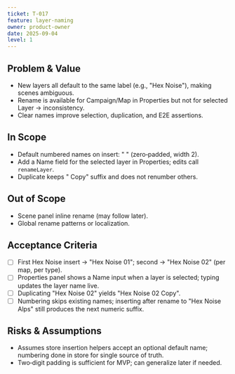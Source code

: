 ```yaml
---
ticket: T-017
feature: layer-naming
owner: product-owner
date: 2025-09-04
level: 1
---
```


## Problem & Value

- New layers all default to the same label (e.g., "Hex Noise"), making scenes ambiguous.
- Rename is available for Campaign/Map in Properties but not for selected Layer → inconsistency.
- Clear names improve selection, duplication, and E2E assertions.

## In Scope

- Default numbered names on insert: "<Layer Title> <nn>" (zero‑padded, width 2).
- Add a Name field for the selected layer in Properties; edits call `renameLayer`.
- Duplicate keeps " Copy" suffix and does not renumber others.

## Out of Scope

- Scene panel inline rename (may follow later).
- Global rename patterns or localization.

## Acceptance Criteria

- [ ] First Hex Noise insert → "Hex Noise 01"; second → "Hex Noise 02" (per map, per type).
- [ ] Properties panel shows a Name input when a layer is selected; typing updates the layer name live.
- [ ] Duplicating "Hex Noise 02" yields "Hex Noise 02 Copy".
- [ ] Numbering skips existing names; inserting after rename to "Hex Noise Alps" still produces the next numeric suffix.

## Risks & Assumptions

- Assumes store insertion helpers accept an optional default name; numbering done in store for single source of truth.
- Two‑digit padding is sufficient for MVP; can generalize later if needed.
